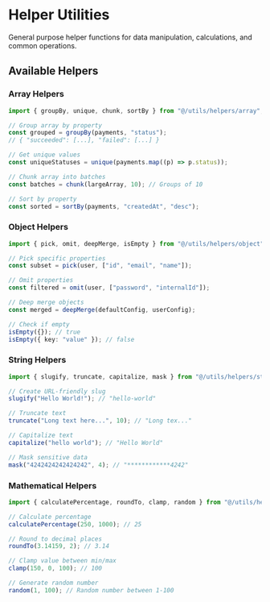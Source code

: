 # Helper Utilities

General purpose helper functions for data manipulation, calculations, and common operations.

## Available Helpers

### Array Helpers

```typescript
import { groupBy, unique, chunk, sortBy } from "@/utils/helpers/array";

// Group array by property
const grouped = groupBy(payments, "status");
// { "succeeded": [...], "failed": [...] }

// Get unique values
const uniqueStatuses = unique(payments.map((p) => p.status));

// Chunk array into batches
const batches = chunk(largeArray, 10); // Groups of 10

// Sort by property
const sorted = sortBy(payments, "createdAt", "desc");
```

### Object Helpers

```typescript
import { pick, omit, deepMerge, isEmpty } from "@/utils/helpers/object";

// Pick specific properties
const subset = pick(user, ["id", "email", "name"]);

// Omit properties
const filtered = omit(user, ["password", "internalId"]);

// Deep merge objects
const merged = deepMerge(defaultConfig, userConfig);

// Check if empty
isEmpty({}); // true
isEmpty({ key: "value" }); // false
```

### String Helpers

```typescript
import { slugify, truncate, capitalize, mask } from "@/utils/helpers/string";

// Create URL-friendly slug
slugify("Hello World!"); // "hello-world"

// Truncate text
truncate("Long text here...", 10); // "Long tex..."

// Capitalize text
capitalize("hello world"); // "Hello World"

// Mask sensitive data
mask("4242424242424242", 4); // "************4242"
```

### Mathematical Helpers

```typescript
import { calculatePercentage, roundTo, clamp, random } from "@/utils/helpers/math";

// Calculate percentage
calculatePercentage(250, 1000); // 25

// Round to decimal places
roundTo(3.14159, 2); // 3.14

// Clamp value between min/max
clamp(150, 0, 100); // 100

// Generate random number
random(1, 100); // Random number between 1-100
```
